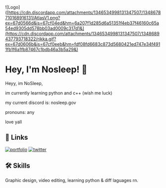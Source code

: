 ![Logo]([https://cdn.discordapp.com/attachments/1346534998131347507/1348678710168916131/AtlasV1.png?ex=67d0566d&is=67cf04ed&hm=6a207f1d285d6a51351f4eb37f46160c65a54ed9305dd578bb03ad0009c317d1&](https://cdn.discordapp.com/attachments/1346534998131347507/1348689437793718322/rikka.gif?ex=67d0606b&is=67cf0eeb&hm=fdf08fd6683c873d5680421ed747e34f4911fb1f6a1fb87467c1bdb46a3b5a29&)

# Hey, I'm Nosleep! 👋

Heyy, im NoSleep,

im currently learning python and c++ (wish me luck)

my current discord is: nosleep.gov

pronouns: any

love yall
## 🔗 Links
[![portfolio](https://cdn.discordapp.com/attachments/1346534998131347507/1348688281524637828/Untitled_design.png?ex=67d05f57&is=67cf0dd7&hm=e94cc94c7019819c76414df65c6a9cf25d7f68e054ee8486f1999f45772953df&)](https://cash.app/$yoyoyo1214)
[![twitter](https://img.shields.io/badge/twitter-1DA1F2?style=for-the-badge&logo=twitter&logoColor=white)](https://x.com/Fw_Slaughter)


## 🛠 Skills
Graphic design, video editing, learning python & diff laguages rn.

